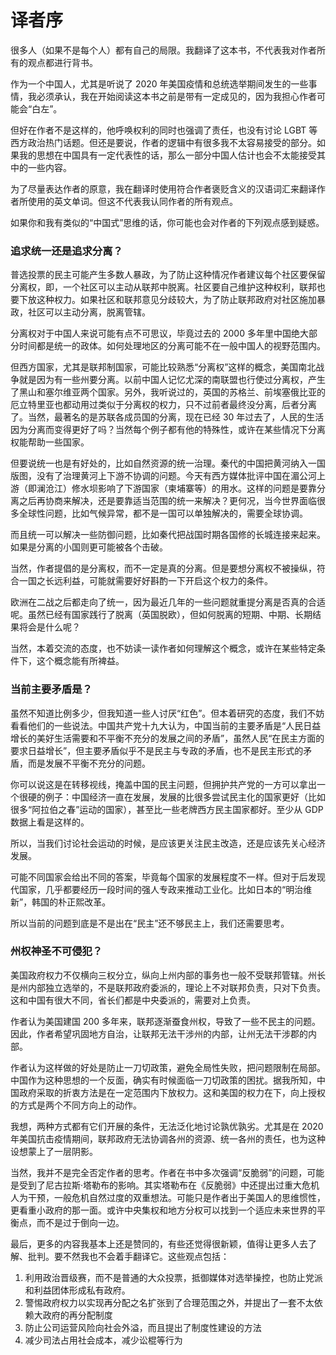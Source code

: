 # 译者序

很多人（如果不是每个人）都有自己的局限。我翻译了这本书，不代表我对作者所有的观点都进行背书。

作为一个中国人，尤其是听说了 2020 年美国疫情和总统选举期间发生的一些事情，我必须承认，我在开始阅读这本书之前是带有一定成见的，因为我担心作者可能会“白左”。

但好在作者不是这样的，他呼唤权利的同时也强调了责任，也没有讨论 LGBT 等西方政治热门话题。但还是要说，作者的逻辑中有很多我不太容易接受的部分。如果我的思想在中国具有一定代表性的话，那么一部分中国人估计也会不太能接受其中的一些内容。

为了尽量表达作者的原意，我在翻译时使用符合作者褒贬含义的汉语词汇来翻译作者所使用的英文单词。但这不代表我认同作者的所有观点。

如果你和我有类似的“中国式”思维的话，你可能也会对作者的下列观点感到疑惑。

### 追求统一还是追求分离？

普选投票的民主可能产生多数人暴政，为了防止这种情况作者建议每个社区要保留分离权，即，一个社区可以主动从联邦中脱离。社区要自己维护这种权利，联邦也要下放这种权力。如果社区和联邦意见分歧较大，为了防止联邦政府对社区施加暴政，社区可以主动分离，脱离管辖。

分离权对于中国人来说可能有点不可思议，毕竟过去的 2000 多年里中国绝大部分时间都是统一的政体。如何处理地区的分离可能不在一般中国人的视野范围内。

但西方国家，尤其是联邦制国家，可能比较熟悉“分离权”这样的概念，美国南北战争就是因为有一些州要分离。以前中国人记忆尤深的南联盟也行使过分离权，产生了黑山和塞尔维亚两个国家。另外，我听说过的，英国的苏格兰、前埃塞俄比亚的厄立特里亚也都动用过类似于分离权的权力，只不过前者最终没分离，后者分离了。当然，最著名的是苏联各成员国的分离，现在已经 30 年过去了，人民的生活因为分离而变得更好了吗？当然每个例子都有他的特殊性，或许在某些情况下分离权能帮助一些国家。

但要说统一也是有好处的，比如自然资源的统一治理。秦代的中国把黄河纳入一国版图，没有了治理黄河上下游不协调的问题。今天有西方媒体批评中国在湄公河上游（即澜沧江）修水坝影响了下游国家（柬埔寨等）的用水。这样的问题是要靠分离之后再协商来解决，还是要靠适当范围的统一来解决？更何况，当今世界面临很多全球性问题，比如气候异常，都不是一国可以单独解决的，需要全球协调。

而且统一可以解决一些防御问题，比如秦代把战国时期各国修的长城连接来起来。如果是分离的小国则更可能被各个击破。

当然，作者提倡的是分离权，而不一定是真的分离。但是要想分离权不被操纵，符合一国之长远利益，可能就需要好好斟酌一下开启这个权力的条件。

欧洲在二战之后都走向了统一，因为最近几年的一些问题就重提分离是否真的合适呢。虽然已经有国家践行了脱离（英国脱欧），但如何脱离的短期、中期、长期结果将会是什么呢？

当然，本着交流的态度，也不妨读一读作者如何理解这个概念，或许在某些特定条件下，这个概念能有所裨益。

### 当前主要矛盾是？

虽然不知道比例多少，但我知道一些人讨厌“红色”。但本着研究的态度，我们不妨看看他们的一些说法。中国共产党十九大认为，中国当前的主要矛盾是“人民日益增长的美好生活需要和不平衡不充分的发展之间的矛盾”，虽然人民“在民主方面的要求日益增长”，但主要矛盾似乎不是民主与专政的矛盾，也不是民主形式的矛盾，而是发展不平衡不充分的问题。

你可以说这是在转移视线，掩盖中国的民主问题，但拥护共产党的一方可以拿出一个很硬的例子：中国经济一直在发展，发展的比很多尝试民主化的国家更好（比如很多“阿拉伯之春”运动的国家），甚至比一些老牌西方民主国家都好。至少从 GDP 数据上看是这样的。

所以，当我们讨论社会运动的时候，是应该更关注民主改造，还是应该先关心经济发展。

可能不同国家会给出不同的答案，毕竟每个国家的发展程度不一样。但对于后发现代国家，几乎都要经历一段时间的强人专政来推动工业化。比如日本的“明治维新”，韩国的朴正熙改革。

所以当前的问题到底是不是出在“民主”还不够民主上，我们还需要思考。

### 州权神圣不可侵犯？

美国政府权力不仅横向三权分立，纵向上州内部的事务也一般不受联邦管辖。州长是州内部独立选举的，不是联邦政府委派的，理论上不对联邦负责，只对下负责。这和中国有很大不同，省长们都是中央委派的，需要对上负责。

作者认为美国建国 200 多年来，联邦逐渐蚕食州权，导致了一些不民主的问题。因此，作者希望巩固地方自治，让联邦无法干涉州的内部，让州无法干涉郡的内部。

作者认为这样做的好处是防止一刀切政策，避免全局性失败，把问题限制在局部。中国作为这种思想的一个反面，确实有时候面临一刀切政策的困扰。据我所知，中国政府采取的折衷方法是在一定范围内下放权力。这和美国的权力在下，向上授权的方式是两个不同方向上的动作。

我想，两种方式都有它们开展的条件，无法泛化地讨论孰优孰劣。尤其是在 2020 年美国抗击疫情期间，联邦政府无法协调各州的资源、统一各州的责任，也为这种设想蒙上了一层阴影。

当然，我并不是完全否定作者的思考。作者在书中多次强调“反脆弱”的问题，可能是受到了尼古拉斯·塔勒布的影响。其实塔勒布在《反脆弱》中还提出过重大危机人为干预，一般危机自然过度的双重想法。可能只是作者出于美国人的思维惯性，更看重小政府的那一面。或许中央集权和地方分权可以找到一个适应未来世界的平衡点，而不是过于倒向一边。

最后，更多的内容我基本上还是赞同的，有些还觉得很新颖，值得让更多人去了解、批判。要不然我也不会着手翻译它。这些观点包括：

1. 利用政治晋级赛，而不是普通的大众投票，抵御媒体对选举操控，也防止党派和利益团体形成私有政府。
2. 警惕政府权力以实现再分配之名扩张到了合理范围之外，并提出了一套不太依赖大政府的再分配制度
3. 防止公司运营风险向社会外溢，而且提出了制度性建设的方法
4. 减少司法占用社会成本，减少讼棍等行为
